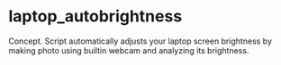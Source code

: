 # laptop_autobrightness
Concept. Script automatically adjusts your laptop screen brightness by making photo using builtin webcam and analyzing its brightness.
